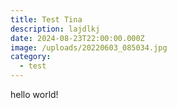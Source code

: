 ```yaml
---
title: Test Tina
description: lajdlkj
date: 2024-08-23T22:00:00.000Z
image: /uploads/20220603_085034.jpg
category:
  - test
---
```


hello world!
